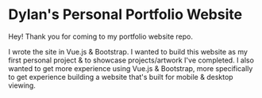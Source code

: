 # Dylan's Personal Portfolio Website

Hey! Thank you for coming to my portfolio website repo.

I wrote the site in Vue.js & Bootstrap. I wanted to build this website as my first personal project & to showcase projects/artwork I've completed. I also wanted to get more experience using Vue.js & Bootstrap, more specifically to get experience building a website that's built for mobile & desktop viewing.
